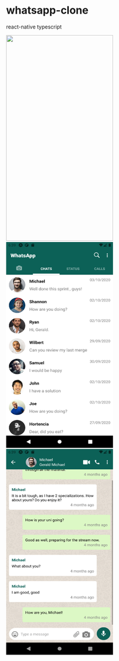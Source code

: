 # whatsapp-clone
react-native typescript

<img src="https://raw.githubusercontent.com/ecusee/whatsapp-clone/master/screen.gif" width="290" height="555" />

<img src="https://raw.githubusercontent.com/ecusee/whatsapp-clone/master/Screenshot1.png" width="290" height="555" />

<img src="https://raw.githubusercontent.com/ecusee/whatsapp-clone/master/Screenshot2.png" width="290" height="555" />


